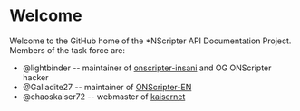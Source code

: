 # Welcome
Welcome to the GitHub home of the \*NScripter API Documentation Project.  Members of the task force are:

- @lightbinder -- maintainer of [onscripter-insani](https://github.com/insani-org/onscripter-insani) and OG ONScripter hacker
- @Galladite27 -- maintainer of [ONScripter-EN](https://github.com/Galladite27/ONScripter-en)
- @chaoskaiser72 -- webmaster of [kaisernet](https://kaisernet.org/)
